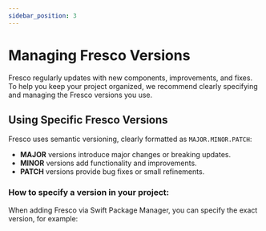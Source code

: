 ```yaml
---
sidebar_position: 3
---
```


# Managing Fresco Versions

Fresco regularly updates with new components, improvements, and fixes. To help you keep your project organized, we recommend clearly specifying and managing the Fresco versions you use.

## Using Specific Fresco Versions

Fresco uses semantic versioning, clearly formatted as `MAJOR.MINOR.PATCH`:

- **MAJOR** versions introduce major changes or breaking updates.
- **MINOR** versions add functionality and improvements.
- **PATCH** versions provide bug fixes or small refinements.

### How to specify a version in your project:

When adding Fresco via Swift Package Manager, you can specify the exact version, for example:


